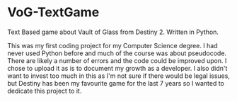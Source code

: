 # VoG-TextGame
Text Based game about Vault of Glass from Destiny 2. Written in Python.

This was my first coding project for my Computer Science degree. I had never used Python before and much of the course was about pseudocode.
There are likely a number of errors and the code could be improved upon. I chose to upload it as is to document my growth as a developer.
I also didn't want to invest too much in this as I'm not sure if there would be legal issues, but Destiny has been my favourite game for the last 7 years so I wanted to dedicate this project to it.
